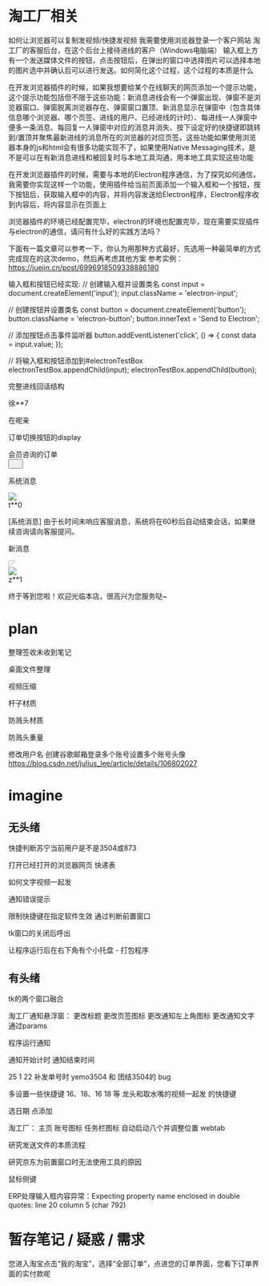 # 淘工厂相关

如何让浏览器可以复制发视频/快捷发视频
我需要使用浏览器登录一个客户网站 淘工厂的客服后台，在这个后台上接待进线的客户（Windows电脑端）
输入框上方有一个发送媒体文件的按钮，点击按钮后，在弹出的窗口中选择图片可以选择本地的图片选中并确认后可以进行发送。如何简化这个过程，这个过程的本质是什么


在开发浏览器插件的时候，如果我想要给某个在线聊天的网页添加一个提示功能，这个提示功能包括但不限于这些功能：新消息进线会有一个弹窗出现、弹窗不是浏览器窗口、弹窗脱离浏览器存在、弹窗窗口置顶、新消息显示在弹窗中（包含具体信息哪个浏览器、哪个页签、进线的用户、已经进线的计时）、每进线一人弹窗中便多一条消息、每回复一人弹窗中对应的消息并消失、按下设定好的快捷键即跳转到/置顶并聚焦最新进线的消息所在的浏览器的对应页签。这些功能如果使用浏览器本身的js和html会有很多功能实现不了，如果使用Native Messaging技术，是不是可以在有新消息进线和被回复时与本地工具沟通，用本地工具实现这些功能

在开发浏览器插件的时候，需要与本地的Electron程序通信，为了探究如何通信，我需要你实现这样一个功能，使用插件给当前页面添加一个输入框和一个按钮，按下按钮后，获取输入框中的内容，并将内容发送给Electron程序，Electron程序收到内容后，将内容显示在页面上

浏览器插件的环境已经配置完毕，electron的环境也配置完毕，现在需要实现插件与electron的通信，请问有什么好的实践方法吗？

下面有一篇文章可以参考一下，你认为用那种方式最好，先选用一种最简单的方式完成现在的这次demo，然后再考虑其他方案
参考实例：https://juejin.cn/post/6996918509338886180

输入框和按钮已经实现:
// 创建输入框并设置类名
const input = document.createElement('input');
input.className = 'electron-input';

// 创建按钮并设置类名
const button = document.createElement('button');
button.className = 'electron-button';
button.innerText = 'Send to Electron';

// 添加按钮点击事件监听器
button.addEventListener('click', () => {
    const data = input.value;
});

// 将输入框和按钮添加到#electronTestBox
electronTestBox.appendChild(input);
electronTestBox.appendChild(button);





完整进线回话结构
<div class="xixikf-c-2-mbc-im-desk-extension_tao-factory-im-desk-tao-factory-online-touch-explorer-member-card_content"><div class="xixikf-c-2-mbc-im-desk-extension_tao-factory-im-desk-tao-factory-online-touch-explorer-member-card_info"><div class="xixikf-c-2-mbc-im-desk-extension_tao-factory-im-desk-tao-factory-online-touch-explorer-member-card_username" data-xreplay-desensitized-name="true" data-spm-anchor-id="0.0.0.i3.72ec7b96QhS47a">徐**7</div><div class="xixikf-c-2-mbc-im-desk-extension_tao-factory-im-desk-tao-factory-online-touch-explorer-member-card_tags"><span role="img" class="xixi-icon xixi-icon-mobile-o" style="color: var(--primary-color);"><svg width="1em" height="1em" fill="currentColor" focusable="false" aria-hidden="true"><use href="#xixi-icon-mobile-o"></use></svg></span><div class="xixikf-c-2-mbc-im-desk-extension_tao-factory-im-desk-tao-factory-online-touch-explorer-member-card_mask"></div></div></div><div class="xixikf-c-2-mbc-im-desk-extension_tao-factory-im-desk-tao-factory-online-touch-explorer-member-card_tips"><div class="xixikf-c-2-mbc-im-desk-extension_tao-factory-im-desk-tao-factory-online-touch-explorer-member-card_message">在呢亲</div><div><span class="xixikf-c-2-mbc-im-desk-extension_tao-factory-im-desk-components-online-touch-timer_container"></span></div></div></div>


订单切换按钮的display
<div class="xixikf-biztarget-selector_components-biz-header_container" style="
    display: block;
"><div class="xixikf-biztarget-selector_components-biz-header_label">会员咨询的订单</div><div class="xixikf-biztarget-selector_components-biz-header_commands"><button data-component-id="xixi-design://button" tabindex="0" data-c-l-i="com.xixikf.imdesk.IMDeskApp>Plugin>com.xixikf.presale.applications.C2mbcBizTargetSelector/click-swap-to-biz-target-list-button" aria-label="点击修改咨询对象按钮" data-c-l-v="iBm_3LWW>lM2z6QXE/_" type="button" class="ant4-btn ant4-btn-default ant4-btn-icon-only xixi-button"><span role="img" class="xixi-icon xixi-icon-swap-o"><svg width="1em" height="1em" fill="currentColor" focusable="false" aria-hidden="true"><use href="#xixi-icon-swap-o"></use></svg></span></button></div></div>



系统消息
<div class="xixikf-c-2-mbc-im-desk-extension_tao-factory-im-desk-tao-factory-online-touch-explorer-member-card_main"><div class="xixikf-c-2-mbc-im-desk-extension_tao-factory-im-desk-tao-factory-online-touch-explorer-member-card_avatar"><span class="ant4-badge xixikf-c-2-mbc-im-desk-extension_tao-factory-im-desk-tao-factory-online-touch-explorer-member-card_badge"><span data-component-id="xixi-design://avatar" class="ant4-avatar ant4-avatar-circle ant4-avatar-image xixi-avatar" style="width: 40px; height: 40px; line-height: 40px; font-size: 18px;"><img src="http://wwc.alicdn.com/avatar/getAvatar.do?type=sns&amp;userId=3296972685" data-spm-anchor-id="0.0.0.i76.294e7b96Xhbkgn"></span></span></div><div class="xixikf-c-2-mbc-im-desk-extension_tao-factory-im-desk-tao-factory-online-touch-explorer-member-card_content"><div class="xixikf-c-2-mbc-im-desk-extension_tao-factory-im-desk-tao-factory-online-touch-explorer-member-card_info"><div class="xixikf-c-2-mbc-im-desk-extension_tao-factory-im-desk-tao-factory-online-touch-explorer-member-card_username" data-xreplay-desensitized-name="true">t**0</div><div class="xixikf-c-2-mbc-im-desk-extension_tao-factory-im-desk-tao-factory-online-touch-explorer-member-card_tags"><span role="img" class="xixi-icon xixi-icon-mobile-o" style="color: var(--primary-color);"><svg width="1em" height="1em" fill="currentColor" focusable="false" aria-hidden="true"><use href="#xixi-icon-mobile-o"></use></svg></span><div class="xixikf-c-2-mbc-im-desk-extension_tao-factory-im-desk-tao-factory-online-touch-explorer-member-card_mask"></div></div></div><div class="xixikf-c-2-mbc-im-desk-extension_tao-factory-im-desk-tao-factory-online-touch-explorer-member-card_tips"><div class="xixikf-c-2-mbc-im-desk-extension_tao-factory-im-desk-tao-factory-online-touch-explorer-member-card_message" data-spm-anchor-id="0.0.0.i83.294e7b96Xhbkgn">[系统消息] 由于长时间未响应客服消息，系统将在60秒后自动结束会话，如果继续咨询请向客服提问。</div><div><span class="xixikf-c-2-mbc-im-desk-extension_tao-factory-im-desk-components-online-touch-timer_container"></span></div></div></div></div>


新消息
<div data-id="new_25012192ENIW9yQ__fL2y3Ag775g"><div class="xixikf-c-2-mbc-im-desk-extension_tao-factory-im-desk-tao-factory-online-touch-explorer-member-card_wrap" id="im-desk-member-card-new_25012192ENIW9yQ__fL2y3Ag775g"><div class="xixikf-c-2-mbc-im-desk-extension_tao-factory-im-desk-tao-factory-online-touch-explorer-member-card_container xixikf-c-2-mbc-im-desk-extension_tao-factory-im-desk-tao-factory-online-touch-explorer-member-card_active"><div class="xixikf-c-2-mbc-im-desk-extension_tao-factory-im-desk-tao-factory-online-touch-explorer-member-card_flag xixikf-c-2-mbc-im-desk-extension_tao-factory-im-desk-tao-factory-online-touch-explorer-member-card-online-touch-flag_container"><div class="xixikf-c-2-mbc-im-desk-extension_tao-factory-im-desk-tao-factory-online-touch-explorer-member-card-online-touch-flag_hot-zone" tabindex="0" data-c-l-i="com.xixikf.imdesk.IMDeskApp>CustomSubjectProvider>com.xixikf.c2mbc.im.desk.extension.TaoFactoryOnlineTouchSubjectProvider/online-touch-flag" aria-label="在线会话角标" data-c-l-v="/_"></div><svg width="1em" height="1em" viewBox="0 0 16 16" version="1.1" xmlns="http://www.w3.org/2000/svg" class="session-empty-flag"><g stroke="none" stroke-width="1" fill="transparent" fill-rule="evenodd"><g transform="translate(-994.000000, -1813.000000)" stroke="#C5C9D4" stroke-width="2"><path d="M999.828427,1814 L1007,1814 C1009.20914,1814 1011,1815.79086 1011,1818 L1011,1825.17157 C1011,1826.27614 1010.10457,1827.17157 1009,1827.17157 C1008.46957,1827.17157 1007.96086,1826.96086 1007.58579,1826.58579 L998.414214,1817.41421 C997.633165,1816.63316 997.633165,1815.36684 998.414214,1814.58579 C998.789286,1814.21071 999.297994,1814 999.828427,1814 Z" transform="translate(1003.000000, 1822.000000) scale(-1, 1) translate(-1003.000000, -1822.000000) "></path></g></g></svg></div><div class="xixikf-c-2-mbc-im-desk-extension_tao-factory-im-desk-tao-factory-online-touch-explorer-member-card_main"><div class="xixikf-c-2-mbc-im-desk-extension_tao-factory-im-desk-tao-factory-online-touch-explorer-member-card_avatar"><span class="ant4-badge xixikf-c-2-mbc-im-desk-extension_tao-factory-im-desk-tao-factory-online-touch-explorer-member-card_badge"><span data-component-id="xixi-design://avatar" class="ant4-avatar ant4-avatar-circle ant4-avatar-image xixi-avatar" style="width: 40px; height: 40px; line-height: 40px; font-size: 18px;"><img src="http://wwc.alicdn.com/avatar/getAvatar.do?type=sns&amp;userId=33960483"></span></span></div><div class="xixikf-c-2-mbc-im-desk-extension_tao-factory-im-desk-tao-factory-online-touch-explorer-member-card_content" data-spm-anchor-id="0.0.0.i93.294e7b96Xhbkgn"><div class="xixikf-c-2-mbc-im-desk-extension_tao-factory-im-desk-tao-factory-online-touch-explorer-member-card_info"><div class="xixikf-c-2-mbc-im-desk-extension_tao-factory-im-desk-tao-factory-online-touch-explorer-member-card_username" data-xreplay-desensitized-name="true">z**1</div><div class="xixikf-c-2-mbc-im-desk-extension_tao-factory-im-desk-tao-factory-online-touch-explorer-member-card_tags"><span role="img" class="xixi-icon xixi-icon-mobile-o" style="color: var(--primary-color);"><svg width="1em" height="1em" fill="currentColor" focusable="false" aria-hidden="true"><use href="#xixi-icon-mobile-o"></use></svg></span><div class="xixikf-c-2-mbc-im-desk-extension_tao-factory-im-desk-tao-factory-online-touch-explorer-member-card_mask"></div></div></div><div class="xixikf-c-2-mbc-im-desk-extension_tao-factory-im-desk-tao-factory-online-touch-explorer-member-card_tips"><div class="xixikf-c-2-mbc-im-desk-extension_tao-factory-im-desk-tao-factory-online-touch-explorer-member-card_message">终于等到您啦！欢迎光临本店，很高兴为您服务哒~</div><div><span class="xixikf-c-2-mbc-im-desk-extension_tao-factory-im-desk-components-online-touch-timer_container"></span></div></div></div></div></div></div></div>

# plan

整理签收未收到笔记

桌面文件整理

视频压缩

杆子材质

防溅头材质

防溅头重量

修改用户名
创建谷歌邮箱登录多个账号设置多个账号头像
https://blog.csdn.net/julius_lee/article/details/106802027

# imagine

## 无头绪

快捷判断苏宁当前用户是不是3504或873

打开已经打开的浏览器网页 快递表

如何文字视频一起发

通知错误提示

限制快捷键在指定软件生效 通过判断前置窗口

tk窗口的关闭后呼出

让程序运行后在右下角有个小托盘 - 打包程序

## 有头绪

tk的两个窗口融合


淘工厂通知悬浮窗：
更改标题
更改页签图标
更改通知左上角图标
更改通知文字通过params


程序运行通知

通知开始计时
通知结束时间

25 1 22 补发单号时 yemo3504 和 团结3504的 bug

多设置一些快捷键 16、18、16 18 等
龙头和取水嘴的视频一起发 的快捷键

选日期 点添加

淘工厂：
    主页
    账号图标
    任务栏图标
    自动启动八个并调整位置
    webtab

研究发送文件的本质流程

研究京东为前置窗口时无法使用工具的原因

鼠标侧键

ERP处理输入框内容异常：Expecting property name enclosed in double quotes: line 20 column 5 (char 792)


# 暂存笔记 / 疑惑 / 需求


您进入淘宝点击“我的淘宝”，选择“全部订单”，点进您的订单界面，您看下订单界面的实付款呢
